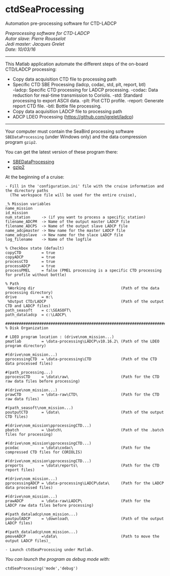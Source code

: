 # ctdSeaProcessing
Automation pre-processing software for CTD-LADCP

 _Preprocessing software for CTD-LADCP_  
 _Autor slave: Pierre Rousselot_                           
 _Jedi master: Jacques Grelet_  
 _Date: 10/03/16_  
 
-----------------------------------------------------------------------

This Matlab application automate the different steps of the on-board CTD/LADCP processing:
* Copy data acquisition CTD file to processing path                     
* Specific CTD SBE Processing (ladcp, codac, std, plt, report, btl)     
	-ladcp: Specific CTD processing for LADCP processing. 
	-codac: Data reduction for real-time transmission to Coriolis.
	-std: Standard processing to export ASCII data.
	-plt: Plot CTD profile.
	-report: Generate report CTD file.
	-btl: Bottle file processing.
* Copy data acquisition LADCP file to processing path                   
* ADCP LDEO Processing (https://github.com/jgrelet/ladcp)      

-----------------------------------------------------------------------
Your computer must contain the SeaBird processing software `SBEDataProcessing` (under Windows only) and the data compression program `gzip2`.

You can get the latest version of these program there:
* [SBEDataProcessing](http://www.seabird.com/software/sbe-data-processing)
* [gzip2](https://github.com/anandology/gzip2)
	

At the beginning of a cruise:

	- Fill in the 'configuration.ini' file with the cruise information and the directory paths 
	  (The workspace file will be used for the entire cruise),
```
_% Mission variables
name_mission  
id_mission     
num_station     -> (if you want to process a specific station)
filename_ADCPM  -> Name of the output master LADCP file
filename_ADCPS  -> Name of the output slave LADCP file
name_adcpmaster -> New name for the master LADCP file
name_adcpslave  -> New name for the slace LADCP file
log_filename    -> Name of the logfile

% Checkbox state (default)
copyCTD         = true
copyADCP        = true
processCTD      = true
processADCP     = true
processPMEL     = false (PMEL processing is a specific CTD processing for profile without bottle) 

% Path
 %Working dir                                      (Path of the data processing directory)
drive           = m:\
 %Output CTD/LADCP                                 (Path of the output CTD and LADCP files)
path_seasoft    = c:\SEASOFT\
path_dataladcp  = c:\LADCP\

############################################################################
% Disk Organization

# LDEO program location : (drive\nom_mission...)
pmatlab         = \data-processing\LADCP\v10.16.2\ (Path of the LDEO program directory)

#(drive\nom_mission...)
pprocessingCTD  = \data-processing\CTD             (Path of the CTD data processed files)           

#(path_processing...)
pprocessCTD     = \data\raw\                       (Path for the CTD raw data files before processing)

#(drive\nom_mission...)
prawCTD         = \data-raw\CTD\                   (Path for the CTD raw data files)

#(path_seasoft\nom_mission...)
poutputCTD      = \data\                           (Path of the output CTD files)                          

#(drive\nom_mission\pprocessingCTD...)
pbatch          = \batch\                          (Path of the .batch files for processing)

#(drive\nom_mission\pprocessingCTD...)
pcodac          = \data\codac\                     (Path for the compressed CTD files for CORIOLIS)

#(drive\nom_mission\pprocessingCTD...)
preports        = \data\reports\                   (Path for the CTD report files)

#(drive\nom_mission...)
pprocessingADCP = \data-processing\LADCP\data\     (Path for the LADCP data processed files)   

#(drive\nom_mission...)
prawADCP        = \data-raw\LADCP\                 (Path for the  LADCP raw data files before processing)               

#(path_dataladcp\nom_mission...)
poutputADCP     = \download\                       (Path of the output LADCP files)                      

#(path_dataladcp\nom_mission...)
pmoveADCP       =\data\                            (Path to move the output LADCP files)_
```	
	- Launch ctdSeaProcessing under Matlab.



	
_You can launch the program as debug mode with:_
```
ctdSeaProcessing('mode','debug')
```
